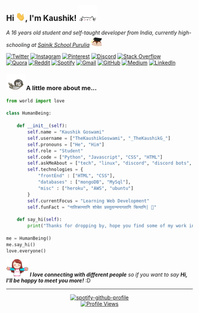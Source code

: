 
<h2> Hi <img src="./assets/wave.gif" width="25">, I'm Kaushik! <img src="./assets/peeky_cat.gif" width="50"></h2>

<p><em>A 16 years old student and self-taught developer from India, currently high-schooling at <a href="https://sainikschoolpurulia.com">Sainik School Purulia</a> <img src="./assets/graduation.gif" width="30"></br>
</em></p>

[![Twitter](https://img.shields.io/badge/Twitter-%231DA1F2.svg?style=for-the-badge&logo=Twitter&logoColor=white)](https://twitter.com/Being_Goswami)
[![Instagram](https://img.shields.io/badge/Instagram-%23E4405F.svg?style=for-the-badge&logo=Instagram&logoColor=white)](https://instagram.com/thekaushikgoswami) 
[![Pinterest](https://img.shields.io/badge/Pinterest-%23E60023.svg?style=for-the-badge&logo=Pinterest&logoColor=white)](https://pinterest.com/thekaushikgoswami)
[![Discord](https://img.shields.io/badge/Discord_Server-%237289DA.svg?style=for-the-badge&logo=discord&logoColor=white)](https://discord.gg/MFpy66jWFA)
[![Stack Overflow](https://img.shields.io/badge/-Stackoverflow-FE7A16?style=for-the-badge&logo=stack-overflow&logoColor=white)](https://stackoverflow.com/users/14279011/thekaushikgoswami) <br>
[![Quora](https://img.shields.io/badge/Quora-%23B92B27.svg?style=for-the-badge&logo=Quora&logoColor=white)](https://quora.com/profile/TheKaushikGoswami)
[![Reddit](https://img.shields.io/badge/Reddit-FF4500?style=for-the-badge&logo=reddit&logoColor=white)](https://reddit.com/user/TheKaushik01)
[![Spotify](https://img.shields.io/badge/Spotify-1ED760?style=for-the-badge&logo=spotify&logoColor=white)](https://open.spotify.com/user/rwu8m7m34mit13j931l5618p5)
[![Gmail](https://img.shields.io/badge/Gmail-D14836?style=for-the-badge&logo=gmail&logoColor=white)](mailto:thekaushikgoswami@gmail.com)
[![GitHub](https://img.shields.io/badge/GitHub-%23121011.svg?style=for-the-badge&logo=github&logoColor=white)](https://github.com/TheKaushikGoswami)
[![Medium](https://img.shields.io/badge/Medium-12100E?style=for-the-badge&logo=medium&logoColor=white)](https://medium.com/@thekaushikgoswami)
[![LinkedIn](https://img.shields.io/badge/linkedin-%230077B5.svg?style=for-the-badge&logo=linkedin&logoColor=white)](https://linkedin.com/in/thekaushikgoswami)

### <img src="./assets/flying_cat.gif" width="50"> A little more about me...  

```python
from world import love

class HumanBeing:

    def __init__(self):
        self.name = "Kaushik Goswami"
        self.username = ["TheKaushikGoswami", "_TheKaushikG_"]
        self.pronouns = ["He", "Him"]
        self.role = "Student"
        self.code = ["Python", "Javascript", "CSS", "HTML"]
        self.askMeAbout = ["tech", "linux", "discord", "discord bots", "anime"]
        self.technologies = {
            "frontEnd" : ["HTML", "CSS"],
            "databases" : ["mongoDB", "MySql"],
            "misc" : ["heroku", "AWS", "ubuntu"]
        }
        self.currentFocus = "Learning Web Development"
        self.funFact = "नातिक्रान्तानि शोचेत प्रस्तुतान्यनागतानि चित्यानि| 🎴"

    def say_hi(self):
        print("Thanks for dropping by, hope you find some of my work interesting.")

me = HumanBeing()
me.say_hi()
love.everyone()
```

<img src="./assets/hug.png" width="60"> <em><b>I love connecting with different people</b> so if you want to say <b>Hi, I'll be happy to meet you more!</b></em> :D

---

<span align="center">

[![spotify-github-profile](https://spotify-github-profile.vercel.app/api/view?uid=rwu8m7m34mit13j931l5618p5&cover_image=true&theme=novatorem&bar_color=53b14f&bar_color_cover=true)](https://open.spotify.com/user/rwu8m7m34mit13j931l5618p5) </br>
[![Profile Views](https://komarev.com/ghpvc/?username=TheKaushikGoswami&style=for-the-badge&color=orange)](https://github.com/TheKaushikGoswami)
</span>
